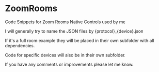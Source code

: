 # ZoomRooms
Code Snippets for Zoom Rooms Native Controls used by me

I will generally try to name the JSON files by {protocol}_{device}.json

If it's a full room example they will be placed in their own subfolder with all dependencies.

Code for specific devices will also be in their own subfolder.

If you have any comments or improvements please let me know.
